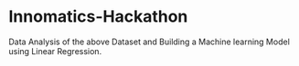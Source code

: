 # Innomatics-Hackathon

Data Analysis of the above Dataset and Building a Machine learning Model using Linear Regression.
